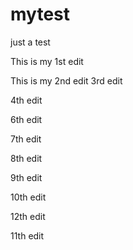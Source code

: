 # mytest
just a test

This is my 1st edit 

This is my 2nd edit
3rd edit

4th edit


6th edit

7th edit

8th edit

9th edit

10th edit

12th edit 

11th edit


